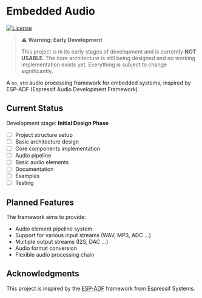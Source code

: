 # Embedded Audio

[![License](https://img.shields.io/badge/license-Apache--2.0-blue.svg)](LICENSE)

> ⚠️ **Warning: Early Development**
> 
> This project is in its early stages of development and is currently **NOT USABLE**. 
> The core architecture is still being designed and no working implementation exists yet.
> Everything is subject to change significantly.

A `no_std` audio processing framework for embedded systems, inspired by ESP-ADF (Espressif Audio Development Framework). 

## Current Status

Development stage: **Initial Design Phase**

- [ ] Project structure setup
- [ ] Basic architecture design
- [ ] Core components implementation
- [ ] Audio pipeline
- [ ] Basic audio elements
- [ ] Documentation
- [ ] Examples
- [ ] Testing

## Planned Features

The framework aims to provide:

- Audio element pipeline system
- Support for various input streams (WAV, MP3, ADC ...)
- Multiple output streams (I2S, DAC ...)
- Audio format conversion
- Flexible audio processing chain

## Acknowledgments

This project is inspired by the [ESP-ADF](https://github.com/espressif/esp-adf) framework from Espressif Systems.